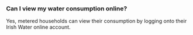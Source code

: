 ###  Can I view my water consumption online?

Yes, metered households can view their consumption by logging onto their Irish
Water online account.
